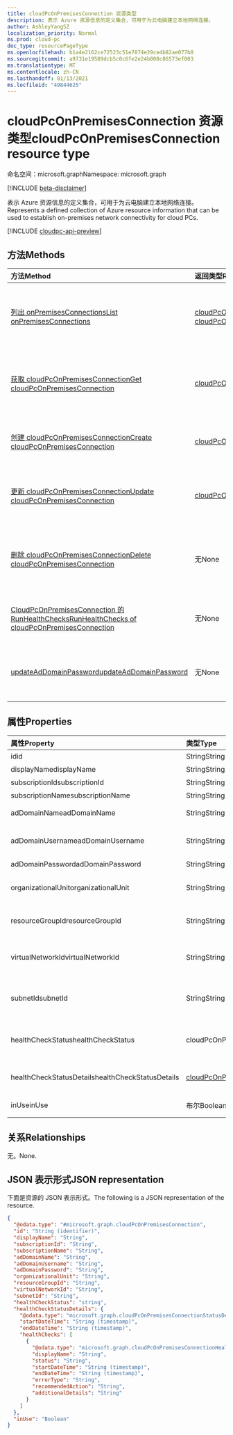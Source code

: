 ```yaml
---
title: cloudPcOnPremisesConnection 资源类型
description: 表示 Azure 资源信息的定义集合，可用于为云电脑建立本地网络连接。
author: AshleyYangSZ
localization_priority: Normal
ms.prod: cloud-pc
doc_type: resourcePageType
ms.openlocfilehash: b1a4e2162ce72523c51e7874e29ce4b82ae077b0
ms.sourcegitcommit: a9731e19589dcb5c0c6fe2e24b008c86573ef803
ms.translationtype: MT
ms.contentlocale: zh-CN
ms.lasthandoff: 01/13/2021
ms.locfileid: "49844625"
---
```

# <a name="cloudpconpremisesconnection-resource-type"></a><span data-ttu-id="b1310-103">cloudPcOnPremisesConnection 资源类型</span><span class="sxs-lookup"><span data-stu-id="b1310-103">cloudPcOnPremisesConnection resource type</span></span>

<span data-ttu-id="b1310-104">命名空间：microsoft.graph</span><span class="sxs-lookup"><span data-stu-id="b1310-104">Namespace: microsoft.graph</span></span>

[!INCLUDE [beta-disclaimer](../../includes/beta-disclaimer.md)]

<span data-ttu-id="b1310-105">表示 Azure 资源信息的定义集合，可用于为云电脑建立本地网络连接。</span><span class="sxs-lookup"><span data-stu-id="b1310-105">Represents a defined collection of Azure resource information that can be used to establish on-premises network connectivity for cloud PCs.</span></span>

[!INCLUDE [cloudpc-api-preview](../../includes/cloudpc-api-preview.md)]

## <a name="methods"></a><span data-ttu-id="b1310-106">方法</span><span class="sxs-lookup"><span data-stu-id="b1310-106">Methods</span></span>

|<span data-ttu-id="b1310-107">方法</span><span class="sxs-lookup"><span data-stu-id="b1310-107">Method</span></span>|<span data-ttu-id="b1310-108">返回类型</span><span class="sxs-lookup"><span data-stu-id="b1310-108">Return type</span></span>|<span data-ttu-id="b1310-109">说明</span><span class="sxs-lookup"><span data-stu-id="b1310-109">Description</span></span>|
|:---|:---|:---|
|[<span data-ttu-id="b1310-110">列出 onPremisesConnections</span><span class="sxs-lookup"><span data-stu-id="b1310-110">List onPremisesConnections</span></span>](../api/virtualendpoint-list-onpremisesconnections.md)|<span data-ttu-id="b1310-111">[cloudPcOnPremisesConnection](../resources/cloudpconpremisesconnection.md) 集合</span><span class="sxs-lookup"><span data-stu-id="b1310-111">[cloudPcOnPremisesConnection](../resources/cloudpconpremisesconnection.md) collection</span></span>|<span data-ttu-id="b1310-112">列出 [cloudPcOnPremisesConnection](../resources/cloudpconpremisesconnection.md) 对象的属性和关系。</span><span class="sxs-lookup"><span data-stu-id="b1310-112">List properties and relationships of the [cloudPcOnPremisesConnection](../resources/cloudpconpremisesconnection.md) objects.</span></span>|
|[<span data-ttu-id="b1310-113">获取 cloudPcOnPremisesConnection</span><span class="sxs-lookup"><span data-stu-id="b1310-113">Get cloudPcOnPremisesConnection</span></span>](../api/cloudpconpremisesconnection-get.md)|[<span data-ttu-id="b1310-114">cloudPcOnPremisesConnection</span><span class="sxs-lookup"><span data-stu-id="b1310-114">cloudPcOnPremisesConnection</span></span>](../resources/cloudpconpremisesconnection.md)|<span data-ttu-id="b1310-115">读取 [cloudPcOnPremisesConnection](../resources/cloudpconpremisesconnection.md) 对象的属性和关系。</span><span class="sxs-lookup"><span data-stu-id="b1310-115">Read the properties and relationships of the [cloudPcOnPremisesConnection](../resources/cloudpconpremisesconnection.md) object.</span></span>|
|[<span data-ttu-id="b1310-116">创建 cloudPcOnPremisesConnection</span><span class="sxs-lookup"><span data-stu-id="b1310-116">Create cloudPcOnPremisesConnection</span></span>](../api/virtualendpoint-post-onpremisesconnections.md)|[<span data-ttu-id="b1310-117">cloudPcOnPremisesConnection</span><span class="sxs-lookup"><span data-stu-id="b1310-117">cloudPcOnPremisesConnection</span></span>](../resources/cloudpconpremisesconnection.md)|<span data-ttu-id="b1310-118">创建新的 [cloudPcOnPremisesConnection](../resources/cloudpconpremisesconnection.md) 对象。</span><span class="sxs-lookup"><span data-stu-id="b1310-118">Create a new [cloudPcOnPremisesConnection](../resources/cloudpconpremisesconnection.md) object.</span></span>|
|[<span data-ttu-id="b1310-119">更新 cloudPcOnPremisesConnection</span><span class="sxs-lookup"><span data-stu-id="b1310-119">Update cloudPcOnPremisesConnection</span></span>](../api/cloudpconpremisesconnection-update.md)|[<span data-ttu-id="b1310-120">cloudPcOnPremisesConnection</span><span class="sxs-lookup"><span data-stu-id="b1310-120">cloudPcOnPremisesConnection</span></span>](../resources/cloudpconpremisesconnection.md)|<span data-ttu-id="b1310-121">更新 [cloudPcOnPremisesConnection 对象](../resources/cloudpconpremisesconnection.md) 的属性。</span><span class="sxs-lookup"><span data-stu-id="b1310-121">Update the properties of a [cloudPcOnPremisesConnection](../resources/cloudpconpremisesconnection.md) object.</span></span>|
|[<span data-ttu-id="b1310-122">删除 cloudPcOnPremisesConnection</span><span class="sxs-lookup"><span data-stu-id="b1310-122">Delete cloudPcOnPremisesConnection</span></span>](../api/cloudpconpremisesconnection-delete.md)|<span data-ttu-id="b1310-123">无</span><span class="sxs-lookup"><span data-stu-id="b1310-123">None</span></span>|<span data-ttu-id="b1310-124">删除 [cloudPcOnPremisesConnection](../resources/cloudpconpremisesconnection.md) 对象。</span><span class="sxs-lookup"><span data-stu-id="b1310-124">Delete a [cloudPcOnPremisesConnection](../resources/cloudpconpremisesconnection.md) object.</span></span> <span data-ttu-id="b1310-125">不能删除使用的连接。</span><span class="sxs-lookup"><span data-stu-id="b1310-125">You can’t delete an connection that’s in use.</span></span>|
|[<span data-ttu-id="b1310-126">CloudPcOnPremisesConnection 的 RunHealthChecks</span><span class="sxs-lookup"><span data-stu-id="b1310-126">RunHealthChecks of cloudPcOnPremisesConnection</span></span>](../api/cloudpconpremisesconnection-runhealthcheck.md)|<span data-ttu-id="b1310-127">无</span><span class="sxs-lookup"><span data-stu-id="b1310-127">None</span></span>|<span data-ttu-id="b1310-128">对 [cloudPcOnPremisesConnection 运行运行状况检查](../resources/cloudpconpremisesconnection.md)。</span><span class="sxs-lookup"><span data-stu-id="b1310-128">Run health checks on the [cloudPcOnPremisesConnection](../resources/cloudpconpremisesconnection.md).</span></span>|
|[<span data-ttu-id="b1310-129">updateAdDomainPassword</span><span class="sxs-lookup"><span data-stu-id="b1310-129">updateAdDomainPassword</span></span>](../api/cloudpconpremisesconnection-updateaddomainpassword.md)|<span data-ttu-id="b1310-130">无</span><span class="sxs-lookup"><span data-stu-id="b1310-130">None</span></span>|<span data-ttu-id="b1310-131">更新成功 [cloudPcOnPremisesConnection](../resources/cloudpconpremisesconnection.md)的 AD 域密码。</span><span class="sxs-lookup"><span data-stu-id="b1310-131">Update AD domain password for a successful [cloudPcOnPremisesConnection](../resources/cloudpconpremisesconnection.md).</span></span>|

## <a name="properties"></a><span data-ttu-id="b1310-132">属性</span><span class="sxs-lookup"><span data-stu-id="b1310-132">Properties</span></span>

|<span data-ttu-id="b1310-133">属性</span><span class="sxs-lookup"><span data-stu-id="b1310-133">Property</span></span>|<span data-ttu-id="b1310-134">类型</span><span class="sxs-lookup"><span data-stu-id="b1310-134">Type</span></span>|<span data-ttu-id="b1310-135">说明</span><span class="sxs-lookup"><span data-stu-id="b1310-135">Description</span></span>|
|:---|:---|:---|
|<span data-ttu-id="b1310-136">id</span><span class="sxs-lookup"><span data-stu-id="b1310-136">id</span></span>|<span data-ttu-id="b1310-137">String</span><span class="sxs-lookup"><span data-stu-id="b1310-137">String</span></span>|<span data-ttu-id="b1310-138">本地连接的唯一标识符。</span><span class="sxs-lookup"><span data-stu-id="b1310-138">Unique identifier for the on-premises connection.</span></span> <span data-ttu-id="b1310-139">只读。</span><span class="sxs-lookup"><span data-stu-id="b1310-139">Read-only.</span></span>|
|<span data-ttu-id="b1310-140">displayName</span><span class="sxs-lookup"><span data-stu-id="b1310-140">displayName</span></span>|<span data-ttu-id="b1310-141">String</span><span class="sxs-lookup"><span data-stu-id="b1310-141">String</span></span>|<span data-ttu-id="b1310-142">本地显示名称的基础结构。</span><span class="sxs-lookup"><span data-stu-id="b1310-142">The display name for the on-premises connection.</span></span>|
|<span data-ttu-id="b1310-143">subscriptionId</span><span class="sxs-lookup"><span data-stu-id="b1310-143">subscriptionId</span></span>|<span data-ttu-id="b1310-144">String</span><span class="sxs-lookup"><span data-stu-id="b1310-144">String</span></span>|<span data-ttu-id="b1310-145">与租户关联的目标 Azure 订阅的 ID。</span><span class="sxs-lookup"><span data-stu-id="b1310-145">The ID of the target Azure subscription that’s associated with your tenant.</span></span>|
|<span data-ttu-id="b1310-146">subscriptionName</span><span class="sxs-lookup"><span data-stu-id="b1310-146">subscriptionName</span></span>|<span data-ttu-id="b1310-147">String</span><span class="sxs-lookup"><span data-stu-id="b1310-147">String</span></span>|<span data-ttu-id="b1310-148">目标 Azure 订阅的名称。</span><span class="sxs-lookup"><span data-stu-id="b1310-148">The name of the target Azure subscription.</span></span> <span data-ttu-id="b1310-149">只读。</span><span class="sxs-lookup"><span data-stu-id="b1310-149">Read-only.</span></span>|
|<span data-ttu-id="b1310-150">adDomainName</span><span class="sxs-lookup"><span data-stu-id="b1310-150">adDomainName</span></span>|<span data-ttu-id="b1310-151">String</span><span class="sxs-lookup"><span data-stu-id="b1310-151">String</span></span>|<span data-ttu-id="b1310-152">要加入的 Active Directory (的 FQDN) 完全限定域名。</span><span class="sxs-lookup"><span data-stu-id="b1310-152">The fully qualified domain name (FQDN) of the Active Directory domain you want to join.</span></span>|
|<span data-ttu-id="b1310-153">adDomainUsername</span><span class="sxs-lookup"><span data-stu-id="b1310-153">adDomainUsername</span></span>|<span data-ttu-id="b1310-154">String</span><span class="sxs-lookup"><span data-stu-id="b1310-154">String</span></span>|<span data-ttu-id="b1310-155">Active Directory 帐户的用户名 (拥有在 Active Directory) 创建计算机对象的权限的用户或服务帐户。</span><span class="sxs-lookup"><span data-stu-id="b1310-155">The username of an Active Directory account (user or service account) that has permissions to create computer objects in Active Directory.</span></span> <span data-ttu-id="b1310-156">所需格式：contoso@microsoft.com。</span><span class="sxs-lookup"><span data-stu-id="b1310-156">Required format: contoso@microsoft.com.</span></span>|
|<span data-ttu-id="b1310-157">adDomainPassword</span><span class="sxs-lookup"><span data-stu-id="b1310-157">adDomainPassword</span></span>|<span data-ttu-id="b1310-158">String</span><span class="sxs-lookup"><span data-stu-id="b1310-158">String</span></span>|<span data-ttu-id="b1310-159">与 adDomainUsername 关联的密码。</span><span class="sxs-lookup"><span data-stu-id="b1310-159">The password associated with adDomainUsername.</span></span>|
|<span data-ttu-id="b1310-160">organizationalUnit</span><span class="sxs-lookup"><span data-stu-id="b1310-160">organizationalUnit</span></span>|<span data-ttu-id="b1310-161">String</span><span class="sxs-lookup"><span data-stu-id="b1310-161">String</span></span>|<span data-ttu-id="b1310-162">创建计算机 (OU) 组织单位。</span><span class="sxs-lookup"><span data-stu-id="b1310-162">The organizational unit (OU) in which the computer account is created.</span></span> <span data-ttu-id="b1310-163">如果留空，则使用配置为默认的 OU (Active Directory 域) OU (中配置) 计算机对象容器。</span><span class="sxs-lookup"><span data-stu-id="b1310-163">If left null, the OU that’s configured as the default (a well-known computer object container) in your Active Directory domain (OU) is used.</span></span> <span data-ttu-id="b1310-164">可选。</span><span class="sxs-lookup"><span data-stu-id="b1310-164">Optional.</span></span>|
|<span data-ttu-id="b1310-165">resourceGroupId</span><span class="sxs-lookup"><span data-stu-id="b1310-165">resourceGroupId</span></span>|<span data-ttu-id="b1310-166">String</span><span class="sxs-lookup"><span data-stu-id="b1310-166">String</span></span>|<span data-ttu-id="b1310-167">目标资源组的 ID。</span><span class="sxs-lookup"><span data-stu-id="b1310-167">The ID of the target resource group.</span></span> <span data-ttu-id="b1310-168">必需格式："/subscriptions/{subscription-id}/resourceGroups/{resourceGroupName}"。</span><span class="sxs-lookup"><span data-stu-id="b1310-168">Required format: "/subscriptions/{subscription-id}/resourceGroups/{resourceGroupName}".</span></span>|
|<span data-ttu-id="b1310-169">virtualNetworkId</span><span class="sxs-lookup"><span data-stu-id="b1310-169">virtualNetworkId</span></span>|<span data-ttu-id="b1310-170">String</span><span class="sxs-lookup"><span data-stu-id="b1310-170">String</span></span>|<span data-ttu-id="b1310-171">目标虚拟网络的 ID。</span><span class="sxs-lookup"><span data-stu-id="b1310-171">The ID of the target virtual network.</span></span> <span data-ttu-id="b1310-172">必需格式："/subscriptions/{subscription-id}/resourceGroups/{resourceGroupName}/providers/Microsoft.Network/virtualNetworks/{virtualNetworkName}"。</span><span class="sxs-lookup"><span data-stu-id="b1310-172">Required format: "/subscriptions/{subscription-id}/resourceGroups/{resourceGroupName}/providers/Microsoft.Network/virtualNetworks/{virtualNetworkName}".</span></span>|
|<span data-ttu-id="b1310-173">subnetId</span><span class="sxs-lookup"><span data-stu-id="b1310-173">subnetId</span></span>|<span data-ttu-id="b1310-174">String</span><span class="sxs-lookup"><span data-stu-id="b1310-174">String</span></span>|<span data-ttu-id="b1310-175">目标子网的 ID。</span><span class="sxs-lookup"><span data-stu-id="b1310-175">The ID of the target subnet.</span></span> <span data-ttu-id="b1310-176">必需格式："/subscriptions/{subscription-id}/resourceGroups/{resourceGroupName}/providers/Microsoft.Network/virtualNetworks/{virtualNetworkId}/subnets/{subnetName}"。</span><span class="sxs-lookup"><span data-stu-id="b1310-176">Required format: "/subscriptions/{subscription-id}/resourceGroups/{resourceGroupName}/providers/Microsoft.Network/virtualNetworks/{virtualNetworkId}/subnets/{subnetName}".</span></span>|
|<span data-ttu-id="b1310-177">healthCheckStatus</span><span class="sxs-lookup"><span data-stu-id="b1310-177">healthCheckStatus</span></span>|<span data-ttu-id="b1310-178">cloudPcOnPremisesConnectionStatus</span><span class="sxs-lookup"><span data-stu-id="b1310-178">cloudPcOnPremisesConnectionStatus</span></span>|<span data-ttu-id="b1310-179">在本地连接上完成的最新运行状况检查的状态。</span><span class="sxs-lookup"><span data-stu-id="b1310-179">The status of the most recent health check done on the on-premises connection.</span></span> <span data-ttu-id="b1310-180">例如，如果状态为"passed"，则本地连接已通过服务运行的所有检查。</span><span class="sxs-lookup"><span data-stu-id="b1310-180">For example, if status is "passed", the on-premises connection has passed all checks run by the service.</span></span> <span data-ttu-id="b1310-181">只读。</span><span class="sxs-lookup"><span data-stu-id="b1310-181">Read-only.</span></span> <span data-ttu-id="b1310-182">可取值为：`Pending`、`Running`、`Passed`、`Failed`、`UnknownFutureValue`。</span><span class="sxs-lookup"><span data-stu-id="b1310-182">Possible values are: `Pending`, `Running`, `Passed`, `Failed`, `UnknownFutureValue`.</span></span>|
|<span data-ttu-id="b1310-183">healthCheckStatusDetails</span><span class="sxs-lookup"><span data-stu-id="b1310-183">healthCheckStatusDetails</span></span>|[<span data-ttu-id="b1310-184">cloudPcOnPremisesConnectionStatusDetails</span><span class="sxs-lookup"><span data-stu-id="b1310-184">cloudPcOnPremisesConnectionStatusDetails</span></span>](../resources/cloudpconpremisesconnectionstatusdetails.md)|<span data-ttu-id="b1310-185">连接运行状况检查的详细信息和相应的结果。</span><span class="sxs-lookup"><span data-stu-id="b1310-185">The details of the connection's health checks and the corresponding results.</span></span> <span data-ttu-id="b1310-186">仅在 `$select` 上返回。</span><span class="sxs-lookup"><span data-stu-id="b1310-186">Returned only on `$select`.</span></span> <span data-ttu-id="b1310-187">请参阅 [获取](../api/cloudpconpremisesconnection-get.md) healthCheckStatusDetails 属性的示例。只读。</span><span class="sxs-lookup"><span data-stu-id="b1310-187">See an [example](../api/cloudpconpremisesconnection-get.md) of getting the healthCheckStatusDetails property.Read-only.</span></span>|
|<span data-ttu-id="b1310-188">inUse</span><span class="sxs-lookup"><span data-stu-id="b1310-188">inUse</span></span>|<span data-ttu-id="b1310-189">布尔</span><span class="sxs-lookup"><span data-stu-id="b1310-189">Boolean</span></span>|<span data-ttu-id="b1310-190">如果为 true，则使用本地连接。</span><span class="sxs-lookup"><span data-stu-id="b1310-190">When true, the on-premises connection is in use.</span></span> <span data-ttu-id="b1310-191">如果为 false，则不使用连接。</span><span class="sxs-lookup"><span data-stu-id="b1310-191">When false, the connection is not in use.</span></span> <span data-ttu-id="b1310-192">不能删除使用的连接。</span><span class="sxs-lookup"><span data-stu-id="b1310-192">You cannot delete a connection that’s in use.</span></span> <span data-ttu-id="b1310-193">只读。</span><span class="sxs-lookup"><span data-stu-id="b1310-193">Read-only.</span></span>|

## <a name="relationships"></a><span data-ttu-id="b1310-194">关系</span><span class="sxs-lookup"><span data-stu-id="b1310-194">Relationships</span></span>

<span data-ttu-id="b1310-195">无。</span><span class="sxs-lookup"><span data-stu-id="b1310-195">None.</span></span>

## <a name="json-representation"></a><span data-ttu-id="b1310-196">JSON 表示形式</span><span class="sxs-lookup"><span data-stu-id="b1310-196">JSON representation</span></span>

<span data-ttu-id="b1310-197">下面是资源的 JSON 表示形式。</span><span class="sxs-lookup"><span data-stu-id="b1310-197">The following is a JSON representation of the resource.</span></span>
<!-- {
  "blockType": "resource",
  "keyProperty": "id",
  "@odata.type": "microsoft.graph.cloudPcOnPremisesConnection",
  "baseType": "microsoft.graph.entity",
  "openType": false,
  "optionalProperties": ["healthCheckStatusDetails"]
}
-->

``` json
{
  "@odata.type": "#microsoft.graph.cloudPcOnPremisesConnection",
  "id": "String (identifier)",
  "displayName": "String",
  "subscriptionId": "String",
  "subscriptionName": "String",
  "adDomainName": "String",
  "adDomainUsername": "String",
  "adDomainPassword": "String",
  "organizationalUnit": "String",
  "resourceGroupId": "String",
  "virtualNetworkId": "String",
  "subnetId": "String",
  "healthCheckStatus": "string",
  "healthCheckStatusDetails": {
    "@odata.type": "microsoft.graph.cloudPcOnPremisesConnectionStatusDetails",
    "startDateTime": "String (timestamp)",
    "endDateTime": "String (timestamp)",
    "healthChecks": [
      {
        "@odata.type": "microsoft.graph.cloudPcOnPremisesConnectionHealthCheck",
        "displayName": "String",
        "status": "String",
        "startDateTime": "String (timestamp)",
        "endDateTime": "String (timestamp)",
        "errorType": "String",
        "recommendedAction": "String",
        "additionalDetails": "String"
      }
    ]
  },
  "inUse": "Boolean"
}
```
